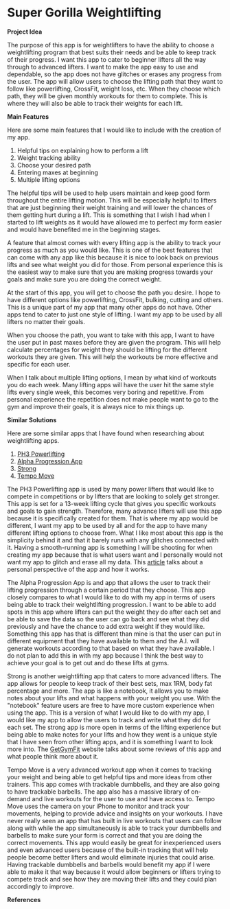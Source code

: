 # Super Gorilla Weightlifting

**Project Idea**

The purpose of this app is for weightlifters to have the ability to choose a weightlifting program 
that best suits their needs and be able to keep track of their progress. I want this app to cater 
to beginner lifters all the way through to advanced lifters. I want to make the app easy to use 
and dependable, so the app does not have glitches or erases any progress from the user. The app will 
allow users to choose the lifting path that they want to follow like powerlifting, CrossFit, 
weight loss, etc. When they choose which path, they will be given monthly workouts for them to 
complete. This is where they will also be able to track their weights for each lift.

**Main Features**

Here are some main features that I would like to include with the creation of my app.

1. Helpful tips on explaining how to perform a lift
2. Weight tracking ability
3. Choose your desired path
4. Entering maxes at beginning
5. Multiple lifting options

The helpful tips will be used to help users maintain and keep good form throughout the entire 
lifting motion. This will be especially helpful to lifters that are just beginning their weight 
training and will lower the chances of them getting hurt during a lift. This is something that I 
wish I had when I started to lift weights as it would have allowed me to perfect my form easier and 
would have benefited me in the beginning stages.

A feature that almost comes with every lifting app is the ability to track your progress as much 
as you would like. This is one of the best features that can come with any app like this because 
it is nice to look back on previous lifts and see what weight you did for those. From personal 
experience this is the easiest way to make sure that you are making progress towards your goals and
make sure you are doing the correct weight.

At the start of this app, you will get to choose the path you desire. I hope to have different 
options like powerlifting, CrossFit, bulking, cutting and others. This is a unique part of my app 
that many other apps do not have. Other apps tend to cater to just one style of lifting. I want my
app to be used by all lifters no matter their goals.

When you choose the path, you want to take with this app, I want to have the user put in past 
maxes before they are given the program. This will help calculate percentages for weight they 
should be lifting for the different workouts they are given. This will help the workouts be more 
effective and specific for each user.

When I talk about multiple lifting options, I mean by what kind of workouts you do each week. Many 
lifting apps will have the user hit the same style lifts every single week, this becomes very 
boring and repetitive. From personal experience the repetition does not make people want to go to 
the gym and improve their goals, it is always nice to mix things up.


**Similar Solutions**

Here are some similar apps that I have found when researching about weightlifting apps.

1. [PH3 Powerlifting][1]
2. [Alpha Progression App][2]
3. [Strong][3]
4. [Tempo Move][4]

The PH3 Powerlifting app is used by many power lifters that would like to compete in competitions 
or by lifters that are looking to solely get stronger. This app is set for a 13-week lifting cycle 
that gives you specific workouts and goals to gain strength. Therefore, many advance lifters will 
use this app because it is specifically created for them. That is where my app would be different, 
I want my app to be used by all and for the app to have many different lifting options to choose 
from. What I like most about this app is the simplicity behind it and that it barely runs with any 
glitches connected with it. Having a smooth-running app is something I will be shooting for when 
creating my app because that is what users want and I personally would not want my app to glitch 
and erase all my data. This [article][5] talks about a personal perspective of the app and how it 
works.

The Alpha Progression App is and app that allows the user to track their lifting progression 
through a certain period that they choose. This app closely compares to what I would like to do 
with my app in terms of users being able to track their weightlifting progression. I want to be 
able to add spots in this app where lifters can put the weight they do after each set and be able 
to save the data so the user can go back and see what they did previously and have the chance to 
add extra weight if they would like. Something this app has that is different than mine is that the
user can put in different equipment that they have available to them and the A.I. will generate 
workouts according to that based on what they have available. I do not plan to add this in with my 
app because I think the best way to achieve your goal is to get out and do these lifts at gyms.

Strong is another weightlifting app that caters to more advanced lifters. The app allows for people
to keep track of their best sets, max 1RM, body fat percentage and more. The app is like a notebook,
it allows you to make notes about your lifts and what happens with your weight you use. With the 
"notebook" feature users are free to have more custom experience when using the app. This is a 
version of what I would like to do with my app, I would like my app to allow the users to track and
write what they did for each set. The strong app is more open in terms of the lifting experience but
being able to make notes for your lifts and how they went is a unique style that I have seen from 
other lifting apps, and it is something I want to look more into. The [GetGymFit][6] website talks 
about some reviews of this app and what people think more about it.

Tempo Move is a very advanced workout app when it comes to tracking your weight and being able to 
get helpful tips and more ideas from other trainers. This app comes with trackable dumbbells, and 
they are also going to have trackable barbells. The app also has a massive library of on-demand 
and live workouts for the user to use and have access to. Tempo Move uses the camera on your iPhone 
to monitor and track your movements, helping to provide advice and insights on your workouts. I 
have never really seen an app that has built in live workouts that users can follow along with while
the app simultaneously is able to track your dumbbells and barbells to make sure your form is 
correct and that you are doing the correct movements. This app would easily be great for 
inexperienced users and even advanced users because of the built-in tracking that will help people 
become better lifters and would eliminate injuries that could arise. Having trackable dumbbells and 
barbells would benefit my app if I were able to make it that way because it would allow beginners 
or lifters trying to compete track and see how they are moving their lifts and they could plan 
accordingly to improve.

**References**


[1]: https://powerliftingtechnique.com/ph3-powerlifting-program-review/
[2]: https://fitnessdrum.com/alpha-progression-app-review/
[3]: https://www.strong.app/#features
[4]: https://fitnessdrum.com/best-weightlifting-apps/#Stronglifts_55_-_Best_for_Compound_Lifts
[5]: https://www.reddit.com/r/powerlifting/comments/vp5uqg/ph3_program_review_2022/
[6]: https://getgymfit.com.au/strong-app-review/